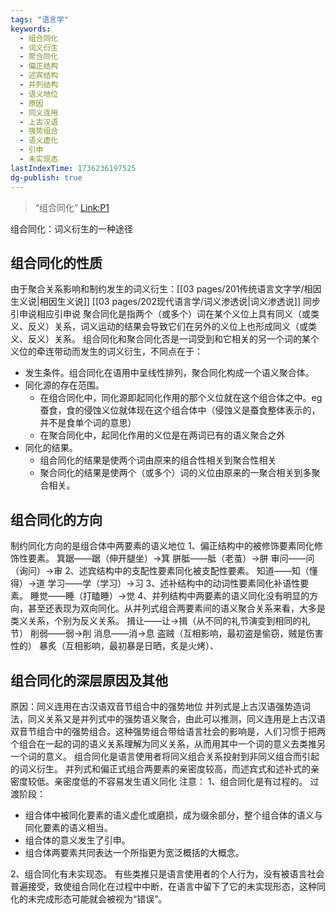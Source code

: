 ```yaml
---
tags: "语言学"
keywords:
  - 组合同化
  - 词义衍生
  - 聚合同化
  - 偏正结构
  - 述宾结构
  - 并列结构
  - 语义地位
  - 原因
  - 同义连用
  - 上古汉语
  - 强势组合
  - 语义虚化
  - 引申
  - 未实现态
lastIndexTime: 1736236197525
dg-publish: true
---
```

>“组合同化” [Link:P1](zotero://open-pdf/library/items/FYETWPMQ?page=1&annotation=VDYH5AA6)


组合同化：词义衍生的一种途径
## 组合同化的性质
由于聚合关系影响和制约发生的词义衍生：[[03 pages/201传统语言文字学/相因生义说\|相因生义说]] [[03 pages/202现代语言学/词义渗透说\|词义渗透说]] 同步引申说相应引申说
聚合同化是指两个（或多个）词在某个义位上具有同义（或类义、反义）关系，词义运动的结果会导致它们在另外的义位上也形成同义（或类义、反义）关系。
组合同化和聚合同化否是一词受到和它相关的另一个词的某个义位的牵连带动而发生的词义衍生，不同点在于：
- 发生条件。组合同化在语用中呈线性排列，聚合同化构成一个语义聚合体。
- 同化源的存在范围。
	- 在组合同化中，同化源即起同化作用的那个义位就在这个组合体之中。eg 蚕食，食的侵蚀义位就体现在这个组合体中（侵蚀义是蚕食整体表示的，并不是食单个词的意思）
	- 在聚合同化中，起同化作用的义位是在两词已有的语义聚合之外
- 同化的结果。
	- 组合同化的结果是使两个词由原来的组合性相关到聚合性相关
	- 聚合同化的结果是使两个（或多个）词的义位由原来的一聚合相关到多聚合相关。


## 组合同化的方向
制约同化方向的是组合体中两要素的语义地位
1、偏正结构中的被修饰要素同化修饰性要素。
箕踞——踞（伸开腿坐）→箕
胼胝——胝（老茧）→胼
审问——问（询问）→审
2、述宾结构中的支配性要素同化被支配性要素。
知道——知（懂得）→道
学习——学（学习）→习
3、述补结构中的动词性要素同化补语性要素。
睡觉——睡（打瞌睡）→觉
4、并列结构中两要素的语义同化没有明显的方向，甚至还表现为双向同化。从并列式组合两要素间的语义聚合关系来看，大多是类义关系，个别为反义关系。
揖让——让→揖（从不同的礼节演变到相同的礼节）
削弱——弱→削
消息——消→息
盗贼（互相影响，最初盗是偷窃，贼是伤害性的）
暴炙（互相影响，最初暴是日晒，炙是火烤）、

## 组合同化的深层原因及其他
原因：同义连用在古汉语双音节组合中的强势地位
并列式是上古汉语强势造词法，同义关系又是并列式中的强势语义聚合，由此可以推测，同义连用是上古汉语双音节组合中的强势组合。这种强势组合带给语言社会的影响是，人们习惯于把两个组合在一起的词的语义关系理解为同义关系，从而用其中一个词的意义去类推另一个词的意义。
组合同化是语言使用者将同义组合关系投射到非同义组合而引起的词义衍生。
并列式和偏正式组合两要素的亲密度较高，而述宾式和述补式的亲密度较低。亲密度低的不容易发生语义同化
注意：
1、组合同化是有过程的。
过渡阶段：
- 组合体中被同化要素的语义虚化或磨损，成为缀余部分，整个组合体的语义与同化要素的语义相当。
- 组合体的意义发生了引申。
- 组合体两要素共同表达一个所指更为宽泛概括的大概念。

2、组合同化有未实现态。
有些类推只是语言使用者的个人行为，没有被语言社会普遍接受，致使组合同化在过程中中断，在语言中留下了它的未实现形态，这种同化的未完成形态可能就会被视为“错误”。